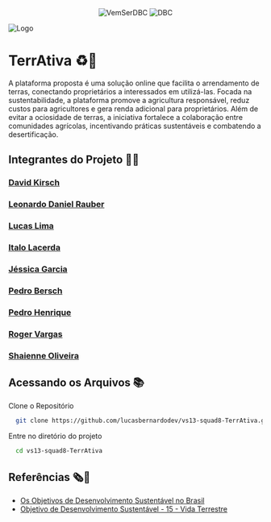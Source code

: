 <div align="center">
  <img alt="VemSerDBC" src="https://img.shields.io/badge/Vem Ser 13-00599C?style=for-the-badge&logo=java&logoColor=white">
  <img alt="DBC" src="https://img.shields.io/badge/DBC-00599C?style=for-the-badge&logo=java&logoColor=white">
</div>

![Logo](https://i.ibb.co/28k8rQj/p2.png)

# TerrAtiva ♻️🌱

A plataforma proposta é uma solução online que facilita o arrendamento de terras, conectando proprietários a interessados em utilizá-las. Focada na sustentabilidade, a plataforma promove a agricultura responsável, reduz custos para agricultores e gera renda adicional para proprietários. Além de evitar a ociosidade de terras, a iniciativa fortalece a colaboração entre comunidades agrícolas, incentivando práticas sustentáveis e combatendo a desertificação.

## Integrantes do Projeto 👨‍💻

 ### [David Kirsch](https://www.github.com/DavidKirsch-DBC)
 ### [Leonardo Daniel Rauber](https://www.github.com/Leonardo-Rauber)
 ### [Lucas Lima](https://www.github.com/lucasbernardodev)
 ### [Italo Lacerda](https://www.github.com/ItaloLacerda)
 ### [Jéssica Garcia](https://www.github.com/Jessica-Garcia)
 ### [Pedro Bersch](https://www.github.com/PedroBersch)
 ### [Pedro Henrique](https://www.github.com/pedrohpdo)
 ### [Roger Vargas](https://www.github.com/rogervargass)
 ### [Shaienne Oliveira](https://www.github.com/Shaienne23)

## Acessando os Arquivos 📚

Clone o Repositório

```bash
  git clone https://github.com/lucasbernardodev/vs13-squad8-TerrAtiva.git
```

Entre no diretório do projeto

```bash
  cd vs13-squad8-TerrAtiva
```

## Referências 🗞️📰

 - [Os Objetivos de Desenvolvimento Sustentável no Brasil](https://brasil.un.org/pt-br)
 - [Objetivo de Desenvolvimento Sustentável - 15 - Vida Terrestre](https://www.ipea.gov.br/ods/ods15.html)

